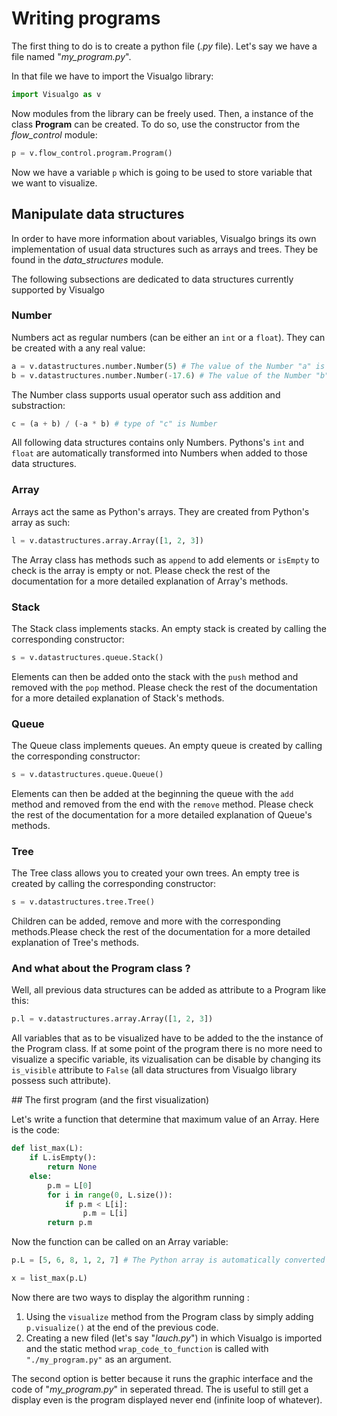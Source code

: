 # Writing programs

The first thing to do is to create a python file (*.py* file). Let's say we have a file named "*my_program.py*".

In that file we have to import the Visualgo library:

```python
import Visualgo as v
```

Now modules from the library can be freely used. Then, a instance of the class **Program** can be created. To do so, use the constructor from the *flow_control* module:

```python
p = v.flow_control.program.Program()
```

Now we have a variable `p` which is going to be used to store variable that we want to visualize.


## Manipulate data structures

In order to have more information about variables, Visualgo brings its own implementation of usual data structures such as arrays and trees.
They be found in the *data_structures* module.

The following subsections are dedicated to data structures currently supported by Visualgo


### Number

Numbers act as regular numbers (can be either an `int` or a `float`). They can be created with a any real value:

```python
a = v.datastructures.number.Number(5) # The value of the Number "a" is 5
b = v.datastructures.number.Number(-17.6) # The value of the Number "b" is -17.6
```
The Number class supports usual operator such ass addition and substraction:
```python
c = (a + b) / (-a * b) # type of "c" is Number
```


All following data structures contains only Numbers. Pythons's `int` and `float` are automatically transformed into Numbers when added to those data structures.

### Array

Arrays act the same as Python's arrays. They are created from Python's array as such:
```python
l = v.datastructures.array.Array([1, 2, 3])
```

The Array class has methods such as `append` to add elements or `isEmpty` to check is the array is empty or not. Please check the rest of the documentation
for a more detailed explanation of Array's methods.

### Stack
The Stack class implements stacks. An empty stack is created by calling the corresponding constructor:
```python
s = v.datastructures.queue.Stack()
```

Elements can then be added onto the stack with the `push` method and removed with the `pop` method. Please check the rest of the documentation
for a more detailed explanation of Stack's methods.

### Queue
The Queue class implements queues. An empty queue is created by calling the corresponding constructor:
```python
s = v.datastructures.queue.Queue()
```

Elements can then be added at the beginning the queue with the `add` method and removed from the end with the `remove` method. Please check the rest of the documentation
for a more detailed explanation of Queue's methods.

### Tree
The Tree class allows you to created your own trees. An empty tree is created by calling the corresponding constructor:
```python
s = v.datastructures.tree.Tree()
```
Children can be added, remove and more with the corresponding methods.Please check the rest of the documentation
for a more detailed explanation of Tree's methods.


### And what about the Program class ?

Well, all previous data structures can be added as attribute to a Program like this:

```python
p.l = v.datastructures.array.Array([1, 2, 3])
```

All variables that as to be visualized have to be added to the the instance of the Program class. If at some point of the program there is no more need to visualize a specific variable, its vizualisation can be disable by changing its `is_visible` attribute to `False` (all data structures from Visualgo library possess such attribute).


## The first program (and the first visualization)

Let's write a function that determine that maximum value of an Array. Here is the code:

```python
def list_max(L):
    if L.isEmpty():
        return None
    else:
        p.m = L[0]
        for i in range(0, L.size()):
            if p.m < L[i]:
                p.m = L[i]
        return p.m
```

Now the function can be called on an Array variable:

```python
p.L = [5, 6, 8, 1, 2, 7] # The Python array is automatically converted into a Visualgo's Array by "p"

x = list_max(p.L)
```

Now there are two ways to display the algorithm running :
1. Using the `visualize` method from the Program class by simply adding `p.visualize()` at the end of the previous code.
2. Creating a new filed (let's say "*lauch.py*") in which Visualgo is imported and the static method `wrap_code_to_function` is called with `"./my_program.py"` as an argument.

The second option is better because it runs the graphic interface and the code of "*my_program.py*" in seperated thread. The is useful to still get a display even is the program displayed never end (infinite loop of whatever).